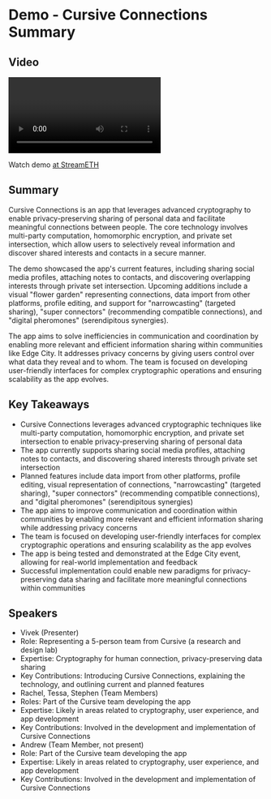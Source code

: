 # Demo - Cursive Connections Summary

## Video
<video id="video" controls></video>
<script src="https://vod-cdn.lp-playback.studio/raw/jxf4iblf6wlsyor6526t4tcmtmqa/catalyst-vod-com/hls/c94cotu67uy05vb4/index.m3u8"></script>
<script>
  var video = document.getElementById('video');
  var videoSrc = 'https://vod-cdn.lp-playback.studio/raw/jxf4iblf6wlsyor6526t4tcmtmqa/catalyst-vod-com/hls/c94cotu67uy05vb4/index.m3u8';
  if (Hls.isSupported()) {
    var hls = new Hls();
    hls.loadSource(videoSrc);
    hls.attachMedia(video);
  }
  else if (video.canPlayType('application/vnd.apple.mpegurl')) {
    video.src = videoSrc;
  }
</script>

Watch demo [at StreamETH](https://streameth.org/edge_city/watch?session=670ca3702f3849fecfbaa706)

## Summary
Cursive Connections is an app that leverages advanced cryptography to enable privacy-preserving sharing of personal data and facilitate meaningful connections between people. The core technology involves multi-party computation, homomorphic encryption, and private set intersection, which allow users to selectively reveal information and discover shared interests and contacts in a secure manner.

The demo showcased the app's current features, including sharing social media profiles, attaching notes to contacts, and discovering overlapping interests through private set intersection. Upcoming additions include a visual "flower garden" representing connections, data import from other platforms, profile editing, and support for "narrowcasting" (targeted sharing), "super connectors" (recommending compatible connections), and "digital pheromones" (serendipitous synergies).

The app aims to solve inefficiencies in communication and coordination by enabling more relevant and efficient information sharing within communities like Edge City. It addresses privacy concerns by giving users control over what data they reveal and to whom. The team is focused on developing user-friendly interfaces for complex cryptographic operations and ensuring scalability as the app evolves.

## Key Takeaways
- Cursive Connections leverages advanced cryptographic techniques like multi-party computation, homomorphic encryption, and private set intersection to enable privacy-preserving sharing of personal data
- The app currently supports sharing social media profiles, attaching notes to contacts, and discovering shared interests through private set intersection
- Planned features include data import from other platforms, profile editing, visual representation of connections, "narrowcasting" (targeted sharing), "super connectors" (recommending compatible connections), and "digital pheromones" (serendipitous synergies)
- The app aims to improve communication and coordination within communities by enabling more relevant and efficient information sharing while addressing privacy concerns
- The team is focused on developing user-friendly interfaces for complex cryptographic operations and ensuring scalability as the app evolves
- The app is being tested and demonstrated at the Edge City event, allowing for real-world implementation and feedback
- Successful implementation could enable new paradigms for privacy-preserving data sharing and facilitate more meaningful connections within communities

## Speakers
- Vivek (Presenter)
- Role: Representing a 5-person team from Cursive (a research and design lab)
- Expertise: Cryptography for human connection, privacy-preserving data sharing
- Key Contributions: Introducing Cursive Connections, explaining the technology, and outlining current and planned features
- Rachel, Tessa, Stephen (Team Members)
- Roles: Part of the Cursive team developing the app
- Expertise: Likely in areas related to cryptography, user experience, and app development
- Key Contributions: Involved in the development and implementation of Cursive Connections
- Andrew (Team Member, not present)
- Role: Part of the Cursive team developing the app
- Expertise: Likely in areas related to cryptography, user experience, and app development
- Key Contributions: Involved in the development and implementation of Cursive Connections

